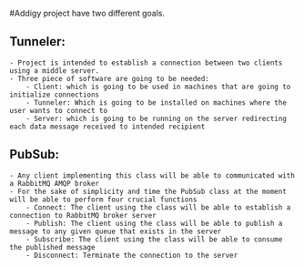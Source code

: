 #Addigy project have two different goals.

## Tunneler:
	- Project is intended to establish a connection between two clients using a middle server.
	- Three piece of software are going to be needed:
		- Client: which is going to be used in machines that are going to initialize connections
		- Tunneler: Which is going to be installed on machines where the user wants to connect to
		- Server: which is going to be running on the server redirecting each data message received to intended recipient

## PubSub:
    - Any client implementing this class will be able to communicated with a RabbitMQ AMQP broker
    - For the sake of simplicity and time the PubSub class at the moment will be able to perform four crucial functions
        - Connect: The client using the class will be able to establish a connection to RabbitMQ broker server
        - Publish: The client using the class will be able to publish a message to any given queue that exists in the server
        - Subscribe: The client using the class will be able to consume the published message
        - Disconnect: Terminate the connection to the server
